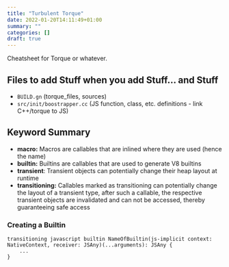 ```yaml
---
title: "Turbulent Torque"
date: 2022-01-20T14:11:49+01:00
summary: ""
categories: []
draft: true
---
```


Cheatsheet for Torque or whatever.

## Files to add Stuff when you add Stuff... and Stuff

+ `BUILD.gn` (torque_files, sources)
+ `src/init/boostrapper.cc` (JS function, class, etc. definitions - link C++/torque to JS)

## Keyword Summary

+ **macro:** Macros are callables that are inlined where they are used (hence the name)
+ **builtin:** Builtins are callables that are used to generate V8 builtins
+ **transient**: Transient objects can potentially change their heap layout at runtime
+ **transitioning:** Callables marked as transitioning can potentially change the layout of a transient type, after such a callable, the respective transient objects are invalidated and can not be accessed, thereby guaranteeing safe access

### Creating a Builtin

```
transitioning javascript builtin NameOfBuiltin(js-implicit context: NativeContext, receiver: JSAny)(...arguments): JSAny {
    ...
}
```
